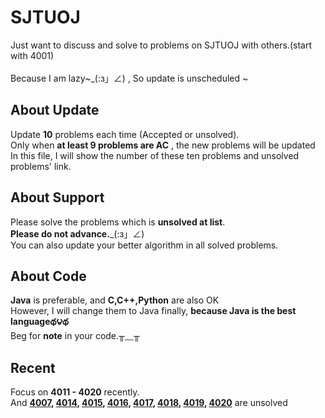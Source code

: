 SJTUOJ
=====
Just want to discuss and solve to problems on SJTUOJ with others.(start with 4001)<br>	
Because I am lazy~_(:з」∠) , So update is unscheduled ~<br>

About Update
-----
Update __10__ problems each time (Accepted or unsolved).<br>
Only when __at least 9 problems are AC__ , the new problems will be updated<br>
In this file, I will show the number of these ten problems and unsolved problems' link.<br>

About Support 
---
Please solve the problems which is __unsolved at list__.<br>
__Please do not advance.___(:з」∠) <br>
You can also update your better algorithm in all solved problems.<br>

About Code
------
__Java__ is preferable, and __C,C++,Python__ are also OK<br>
However, I will change them to Java finally, __because Java is the best languageథ౪థ__<br>
Beg for __note__ in your code.╥﹏╥


Recent
---
Focus on __4011 - 4020__ recently.<br>
And
 __[4007](https://acm.sjtu.edu.cn/OnlineJudge/problem/4007),
[4014](https://acm.sjtu.edu.cn/OnlineJudge/problem/4014),
[4015](https://acm.sjtu.edu.cn/OnlineJudge/problem/4015),
[4016](https://acm.sjtu.edu.cn/OnlineJudge/problem/4016),
[4017](https://acm.sjtu.edu.cn/OnlineJudge/problem/4017),
[4018](https://acm.sjtu.edu.cn/OnlineJudge/problem/4018),
[4019](https://acm.sjtu.edu.cn/OnlineJudge/problem/4019),
[4020](https://acm.sjtu.edu.cn/OnlineJudge/problem/4020)__ 
are unsolved <br>

